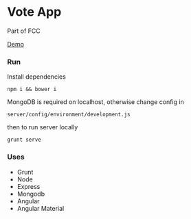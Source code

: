 # Vote App

Part of FCC

[Demo](http://app-voting.herokuapp.com/)


### Run

Install dependencies

```
npm i && bower i
```

MongoDB is required on localhost, otherwise change config in

```
server/config/environment/development.js
```

then to run server locally

```
grunt serve
```

### Uses

* Grunt
* Node
* Express
* Mongodb
* Angular
* Angular Material